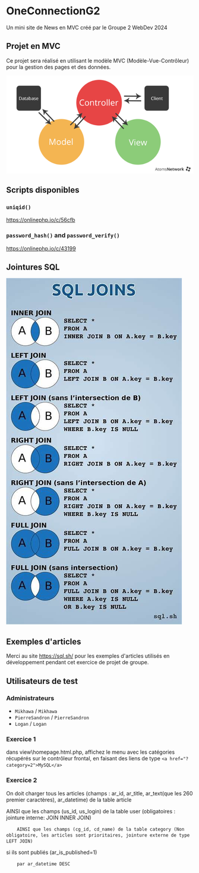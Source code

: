 # OneConnectionG2
Un mini site de News en MVC créé par le Groupe 2 WebDev 2024

## Projet en MVC

Ce projet sera réalisé en utilisant le modèle MVC (Modèle-Vue-Contrôleur) pour la gestion des pages et des données.

![MVC](https://raw.githubusercontent.com/WebDevCF2m2023/OneConnectionG2/main/public/img/MVC.png)

## Scripts disponibles

### `uniqid()`

https://onlinephp.io/c/56cfb

### `password_hash()` and `password_verify()`

https://onlinephp.io/c/43199

## Jointures SQL
![SQL JOIN](https://raw.githubusercontent.com/WebDevCF2m2023/BetterConnectionG1/main/public/img/sql-joins.jpg)

## Exemples d'articles

Merci au site https://sql.sh/ pour les exemples d'articles utilisés en développement pendant cet exercice de projet de groupe.

## Utilisateurs de test

### Administrateurs

- `Mikhawa` / `Mikhawa`
- `PierreSandron` / `PierreSandron`
- `Logan` / `Logan`

### Exercice 1
dans view\homepage.html.php, affichez le menu avec les catégories récupérés sur le contrôleur frontal, en faisant des liens de type 
    `<a href="?category=2">MySQL</a>`

### Exercice 2

On doit charger tous les articles (champs : ar_id, ar_title, ar_text(que les 260 premier caractères), ar_datetime) de la table article

AINSI que les champs (us_id, us_login) de la table user (obligatoires : jointure interne: JOIN INNER JOIN) 

        AINSI que les champs (cg_id, cd_name) de la table category (Non obligatoire, les articles sont prioritaires, jointure externe de type LEFT JOIN)

si ils sont publiés (ar_is_published=1) 
        
        par ar_datetime DESC